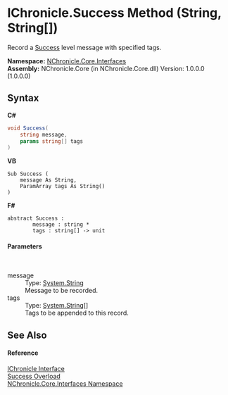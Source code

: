 # IChronicle.Success Method (String, String[])
 

Record a <a href="T_NChronicle_Core_Model_ChronicleLevel.md">Success</a> level message with specified tags.

**Namespace:**&nbsp;<a href="N_NChronicle_Core_Interfaces.md">NChronicle.Core.Interfaces</a><br />**Assembly:**&nbsp;NChronicle.Core (in NChronicle.Core.dll) Version: 1.0.0.0 (1.0.0.0)

## Syntax

**C#**<br />
``` C#
void Success(
	string message,
	params string[] tags
)
```

**VB**<br />
``` VB
Sub Success ( 
	message As String,
	ParamArray tags As String()
)
```

**F#**<br />
``` F#
abstract Success : 
        message : string * 
        tags : string[] -> unit 

```


#### Parameters
&nbsp;<dl><dt>message</dt><dd>Type: <a href="http://msdn2.microsoft.com/en-us/library/s1wwdcbf" target="_blank">System.String</a><br />Message to be recorded.</dd><dt>tags</dt><dd>Type: <a href="http://msdn2.microsoft.com/en-us/library/s1wwdcbf" target="_blank">System.String</a>[]<br />Tags to be appended to this record.</dd></dl>

## See Also


#### Reference
<a href="T_NChronicle_Core_Interfaces_IChronicle.md">IChronicle Interface</a><br /><a href="Overload_NChronicle_Core_Interfaces_IChronicle_Success.md">Success Overload</a><br /><a href="N_NChronicle_Core_Interfaces.md">NChronicle.Core.Interfaces Namespace</a><br />

